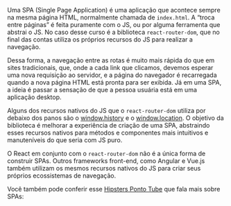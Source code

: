 Uma SPA (Single Page Application) é uma aplicação que acontece sempre na mesma página HTML, normalmente chamada de `index.html`. A “troca entre páginas” é feita puramente com o JS, ou por alguma ferramenta que abstrai o JS. No caso desse curso é a biblioteca `react-router-dom`, que no final das contas utiliza os próprios recursos do JS para realizar a navegação.

Dessa forma, a navegação entre as rotas é muito mais rápida do que em sites tradicionais, que, onde a cada link que clicamos, devemos esperar uma nova requisição ao servidor, e a página do navegador é recarregada quando a nova página HTML está pronta para ser exibida. Já em uma SPA, a ideia é passar a sensação de que a pessoa usuária está em uma aplicação desktop.

Alguns dos recursos nativos do JS que o `react-router-dom` utiliza por debaixo dos panos são o [window.history](https://developer.mozilla.org/pt-BR/docs/Web/API/Window/history) e o [window.location](https://developer.mozilla.org/pt-BR/docs/Web/API/Window/location). O objetivo da biblioteca é melhorar a experiência de criação de uma SPA, abstraindo esses recursos nativos para métodos e componentes mais intuitivos e manuteníveis do que seria com JS puro.

O React em conjunto com o `react-router-dom` não é a única forma de construir SPAs. Outros frameworks front-end, como Angular e Vue.js também utilizam os mesmos recursos nativos do JS para criar seus próprios ecossistemas de navegação.

Você também pode conferir esse [Hipsters Ponto Tube](https://www.youtube.com/watch?v=opxYpCKzlLk) que fala mais sobre SPAs: